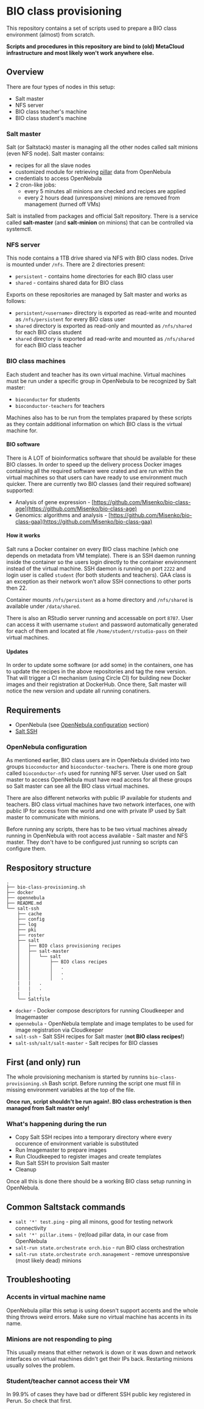 # BIO class provisioning
This repository contains a set of scripts used to prepare a BIO class environment (almost) from scratch.

**Scripts and procedures in this repository are bind to (old) MetaCloud infrastructure and most likely won't work anywhere else.**

## Overview
There are four types of nodes in this setup:
* Salt master
* NFS server
* BIO class teacher's machine
* BIO class student's machine

### Salt master
Salt (or Saltstack) master is managing all the other nodes called salt minions (even NFS node). Salt master contains:
* recipes for all the slave nodes
* customized module for retrieving [pillar](https://docs.saltstack.com/en/latest/topics/tutorials/pillar.html) data from OpenNebula
* credentials to access OpenNebula
* 2 cron-like jobs:
  * every 5 minutes all minions are checked and recipes are applied
  * every 2 hours dead (unresponsive) minions are removed from management (turned off VMs)

Salt is installed from packages and official Salt repository. There is a service called **salt-master** (and **salt-minion** on minions) that can be controlled via systemctl.

### NFS server
This node contains a 1TB drive shared via NFS with BIO class nodes. Drive is mounted under `/nfs`. There are 2 directories present:
* `persistent` - contains home directories for each BIO class user
* `shared` - contains shared data for BIO class

Exports on these repositories are managed by Salt master and works as follows:
* `persistent/<username>` directory is exported as read-write and mounted as `/nfs/persistent` for every BIO class user
* `shared` directory is exported as read-only and mounted as `/nfs/shared` for each BIO class student
* `shared` directory is exported ad read-write and mounted as `/nfs/shared` for each BIO class teacher

### BIO class machines
Each student and teacher has its own virtual machine. Virtual machines must be run under a specific group in OpenNebula to be recognized by Salt master:
* `bioconductor` for students
* `bioconductor-teachers` for teachers

Machines also has to be run from the templates prapared by these scripts as they contain additional information on which BIO class is the virtual machine for.

#### BIO software
There is A LOT of bioinformatics software that should be available for these BIO classes. In order to speed up the delivery process Docker images containing all the required software were crated and are run within the virtual machines so that users can have ready to use environment much quicker. There are currently two BIO classes (and their required software) supported:
* Analysis of gene expression - [https://github.com/Misenko/bio-class-age](https://github.com/Misenko/bio-class-age)
* Genomics: algorithms and analysis - [https://github.com/Misenko/bio-class-gaa](https://github.com/Misenko/bio-class-gaa)

#### How it works
Salt runs a Docker container on every BIO class machine (which one depends on metadata from VM template). There is an SSH daemon running inside the container so the users login directly to the container environment instead of the virtual machine. SSH daemon is running on port `2222` and login user is called `student` (for both students and teachers). GAA class is an exception as their network won't allow SSH connections to other ports then 22.

Container mounts `/nfs/persistent` as a home directory and `/nfs/shared` is available under `/data/shared`.

There is also an RStudio server running and accessable on port `8787`. User can access it with username `student` and password automatically generated for each of them and located at file `/home/student/rstudio-pass` on their virtual machines.

#### Updates
In order to update some software (or add some) in the containers, one has to update the recipes in the above repositories and tag the new version. That will trigger a CI mechanism (using Circle CI) for building new Docker images and their registration at DockerHub. Once there, Salt master will notice the new version and update all running conatiners.

## Requirements
* OpenNebula (see [OpenNebula configuration](#opennebula-configuration) section)
* [Salt SSH](https://docs.saltstack.com/en/latest/topics/ssh/)

### OpenNebula configuration
As mentioned earlier, BIO class users are in OpenNebula divided into two groups `bioconductor` and `bioconductor-teachers`. There is one more group called `bioconductor-nfs` used for running NFS server. User used on Salt master to access OpenNebula must have read access for all these groups so Salt master can see all the BIO class virtual machines.

There are also different networks with public IP available for students and teachers. BIO class virtual machines have two network interfaces, one with public IP for access from the world and one with private IP used by Salt master to communicate with minions.

Before running any scripts, there has to be two virtual machines already running in OpenNebula with root access available - Salt master and NFS master. They don't have to be configured just running so scripts can configure them.

## Respository structure
```
.
├── bio-class-provisioning.sh
├── docker
├── opennebula
├── README.md
└── salt-ssh
    ├── cache
    ├── config
    ├── log
    ├── pki
    ├── roster
    ├── salt
    │   ├── BIO class provisioning recipes
    │   ├── salt-master
    │   │   └── salt
    │   │       ├── BIO class recipes
    │   │       │   .
    │   │       │   .
    │   │       │   .
    |   |   .
    |   |   .
    |   |   .
    └── Saltfile
```

* `docker` - Docker compose descriptors for running Cloudkeeper and Imagemaster
* `opennebula` - OpenNebula template and image templates to be used for image registration via Cloudkeeper
* `salt-ssh` - Salt SSH recipes for Salt master (**not BIO class recipes!**)
* `salt-ssh/salt/salt-master` - Salt recipes for BIO classes

## First (and only) run
The whole provisioning mechanism is started by runnins `bio-class-provisioning.sh` Bash script. Before running the script one must fill in missing environment variables at the top of the file.

**Once run, script shouldn't be run again!. BIO class orchestration is then managed from Salt master only!**

### What's happening during the run
* Copy Salt SSH recipes into a temporary directory where every occurence of environment variable is substituted
* Run Imagemaster to prepare images
* Run Cloudkeeped to register images and create templates
* Run Salt SSH to provision Salt master
* Cleanup

Once all this is done there should be a working BIO class setup running in OpenNebula.

## Common Saltstack commands
* `salt '*' test.ping` - ping all minons, good for testing network connectivity
* `salt '*' pillar.items` - (re)load pillar data, in our case from OpenNebula
* `salt-run state.orchestrate orch.bio` - run BIO class orchestration
* `salt-run state.orchestrate orch.management` - remove unresponsive (most likely dead) minions

## Troubleshooting
### Accents in virtual machine name
OpenNebula pillar this setup is using doesn't support accents and the whole thing throws weird errors. Make sure no virtual machine has accents in its name.

### Minions are not responding to ping
This usually means that either network is down or it was down and network interfaces on virtual machines didn't get their IPs back. Restarting minions usually solves the problem.

### Student/teacher cannot access their VM
In 99.9% of cases they have bad or different SSH public key registered in Perun. So check that first.
